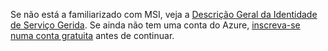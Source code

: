 Se não está a familiarizado com MSI, veja a [Descrição Geral da Identidade de Serviço Gerida](../articles/active-directory/msi-overview.md). Se ainda não tem uma conta do Azure, [inscreva-se numa conta gratuita](https://azure.microsoft.com/free/) antes de continuar.